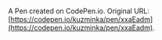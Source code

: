 # 

A Pen created on CodePen.io. Original URL: [https://codepen.io/kuzminka/pen/xxaEadm](https://codepen.io/kuzminka/pen/xxaEadm).

